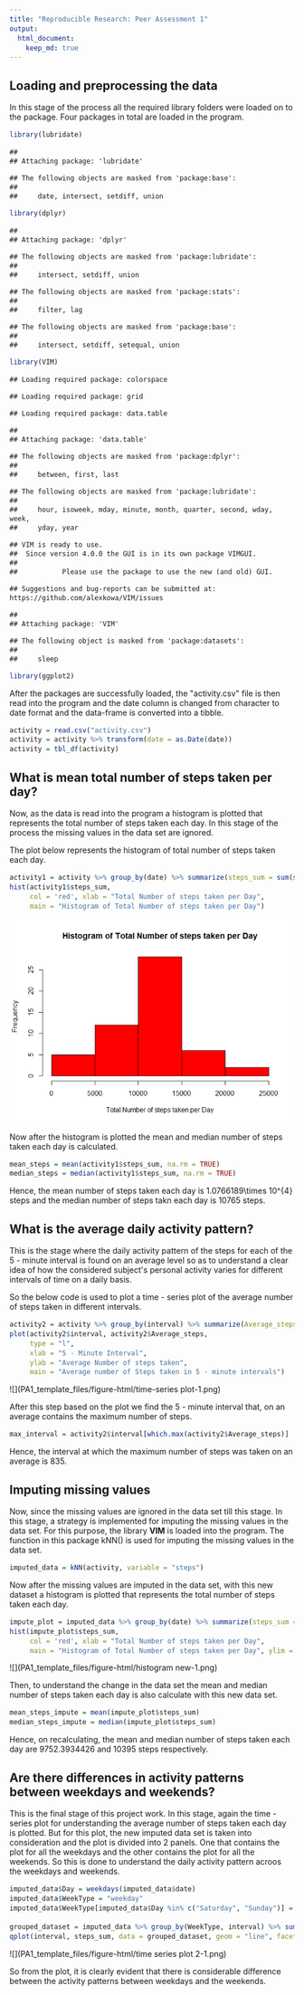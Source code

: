 ```yaml
---
title: "Reproducible Research: Peer Assessment 1"
output: 
  html_document:
    keep_md: true
---
```



## Loading and preprocessing the data

In this stage of the process all the required library folders were loaded on to the package. Four packages in total are loaded in the program.


```r
library(lubridate)
```

```
## 
## Attaching package: 'lubridate'
```

```
## The following objects are masked from 'package:base':
## 
##     date, intersect, setdiff, union
```

```r
library(dplyr)
```

```
## 
## Attaching package: 'dplyr'
```

```
## The following objects are masked from 'package:lubridate':
## 
##     intersect, setdiff, union
```

```
## The following objects are masked from 'package:stats':
## 
##     filter, lag
```

```
## The following objects are masked from 'package:base':
## 
##     intersect, setdiff, setequal, union
```

```r
library(VIM)
```

```
## Loading required package: colorspace
```

```
## Loading required package: grid
```

```
## Loading required package: data.table
```

```
## 
## Attaching package: 'data.table'
```

```
## The following objects are masked from 'package:dplyr':
## 
##     between, first, last
```

```
## The following objects are masked from 'package:lubridate':
## 
##     hour, isoweek, mday, minute, month, quarter, second, wday, week,
##     yday, year
```

```
## VIM is ready to use. 
##  Since version 4.0.0 the GUI is in its own package VIMGUI.
## 
##           Please use the package to use the new (and old) GUI.
```

```
## Suggestions and bug-reports can be submitted at: https://github.com/alexkowa/VIM/issues
```

```
## 
## Attaching package: 'VIM'
```

```
## The following object is masked from 'package:datasets':
## 
##     sleep
```

```r
library(ggplot2)
```

After the packages are successfully loaded, the "activity.csv" file is then read into the program and the date column is changed from character to date format and the data-frame is converted into a tibble.


```r
activity = read.csv("activity.csv")
activity = activity %>% transform(date = as.Date(date))
activity = tbl_df(activity)
```


## What is mean total number of steps taken per day?

Now, as the data is read into the program a histogram is plotted that represents the total number of steps taken each day. In this stage of the process the missing values in the data set are ignored.

The plot below represents the histogram of total number of steps taken each day.


```r
activity1 = activity %>% group_by(date) %>% summarize(steps_sum = sum(steps))
hist(activity1$steps_sum, 
     col = 'red', xlab = "Total Number of steps taken per Day", 
     main = "Histogram of Total Number of steps taken per Day")
```

![](PA1_template_files/figure-html/histogram-1.png)<!-- -->

Now after the histogram is plotted the mean and median number of steps taken each day is calculated.


```r
mean_steps = mean(activity1$steps_sum, na.rm = TRUE)
median_steps = median(activity1$steps_sum, na.rm = TRUE)
```

Hence, the mean number of steps taken each day is 1.0766189\times 10^{4} steps and the median number of steps takn each day is 10765 steps.

## What is the average daily activity pattern?

This is the stage where the daily activity pattern of the steps for each of the 5 - minute interval is found on an average level so as to understand a clear idea of how the considered subject's personal activity varies for different intervals of time on a daily basis.

So the below code is used to plot a time - series plot of the average number of steps taken in different intervals.


```r
activity2 = activity %>% group_by(interval) %>% summarize(Average_steps = mean(steps, na.rm = TRUE))
plot(activity2$interval, activity2$Average_steps, 
     type = "l", 
     xlab = "5 - Minute Interval", 
     ylab = "Average Number of steps taken", 
     main = "Average number of Steps taken in 5 - minute intervals")
```

![](PA1_template_files/figure-html/time-series plot-1.png)<!-- -->

After this step based on the plot we find the 5 - minute interval that, on an average contains the maximum number of steps.


```r
max_interval = activity2$interval[which.max(activity2$Average_steps)]
```

Hence, the interval at which the maximum number of steps was taken on an average is 835.

## Imputing missing values

Now, since the missing values are ignored in the data set till this stage. In this stage, a strategy is implemented for imputing the missing values in the data set. For this purpose, the library **VIM** is loaded into the program. The function in this package kNN() is used for imputing the missing values in the data set.


```r
imputed_data = kNN(activity, variable = "steps")
```

Now after the missing values are imputed in the data set, with this new dataset a histogram is plotted that represents the total number of steps taken each day.


```r
impute_plot = imputed_data %>% group_by(date) %>% summarize(steps_sum = sum(steps))
hist(impute_plot$steps_sum, 
     col = 'red', xlab = "Total Number of steps taken per Day", 
     main = "Histogram of Total Number of steps taken per Day", ylim = c(0, 30))
```

![](PA1_template_files/figure-html/histogram new-1.png)<!-- -->

Then, to understand the change in the data set the mean and median number of steps taken each day is also calculate with this new data set.


```r
mean_steps_impute = mean(impute_plot$steps_sum)
median_steps_impute = median(impute_plot$steps_sum)
```

Hence, on recalculating, the mean and median number of steps taken each day are 9752.3934426 and 10395 steps respectively.

## Are there differences in activity patterns between weekdays and weekends?

This is the final stage of this project work. In this stage, again the time - series plot for understanding the average number of steps taken each day is plotted. But for this plot, the new imputed data set is taken into consideration and the plot is divided into 2 panels. One that contains the plot for all the weekdays and the other contains the plot for all the weekends. So this is done to understand the daily activity pattern acroos the weekdays and weekends.


```r
imputed_data$Day = weekdays(imputed_data$date)
imputed_data$WeekType = "weekday"
imputed_data$WeekType[imputed_data$Day %in% c("Saturday", "Sunday")] = "weekend"

grouped_dataset = imputed_data %>% group_by(WeekType, interval) %>% summarize(steps_sum = mean(steps))
qplot(interval, steps_sum, data = grouped_dataset, geom = "line", facets = WeekType~., xlab = "Interval", ylab = "Number of Steps", main = "Average Number of Steps Weekdays VS Weekends")
```

![](PA1_template_files/figure-html/time series plot 2-1.png)<!-- -->

So from the plot, it is clearly evident that there is considerable difference between the activity patterns between weekdays and the weekends.
